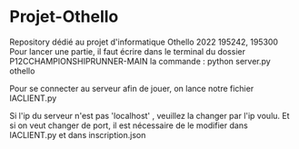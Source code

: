 # Projet-Othello
Repository dédié au projet d'informatique Othello 2022
195242, 195300
Pour lancer une partie, il faut écrire dans le terminal du dossier P12CCHAMPIONSHIPRUNNER-MAIN la commande : python server.py othello

Pour se connecter au serveur afin de jouer, on lance notre fichier IACLIENT.py 

Si l'ip du serveur n'est pas 'localhost' , veuillez la changer par l'ip voulu. Et si on veut changer de port, il est nécessaire de le modifier dans IACLIENT.py et dans inscription.json
